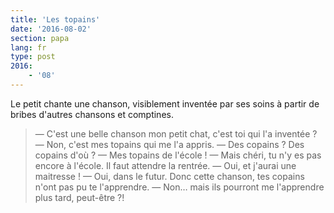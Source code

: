 ```yaml
---
title: 'Les topains'
date: '2016-08-02'
section: papa
lang: fr
type: post
2016:
    - '08'
---
```


Le petit chante une chanson, visiblement inventée par ses soins à partir de bribes d'autres chansons et comptines.

<!-- more -->

> — C'est une belle chanson mon petit chat, c'est toi qui l'a inventée ?
> — Non, c'est mes topains qui me l'a appris.
> — Des copains ? Des copains d'où ?
> — Mes topains de l'école !
> — Mais chéri, tu n'y es pas encore à l'école. Il faut attendre la rentrée.
> — Oui, et j'aurai une maitresse !
> — Oui, dans le futur. Donc cette chanson, tes copains n'ont pas pu te l'apprendre.
> — Non… mais ils pourront me l'apprendre plus tard, peut-être ?!
